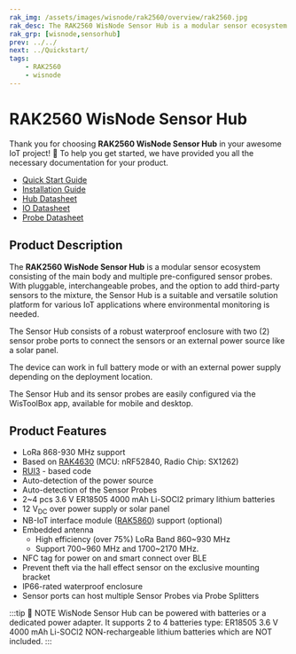 ```yaml
---
rak_img: /assets/images/wisnode/rak2560/overview/rak2560.jpg
rak_desc: The RAK2560 WisNode Sensor Hub is a modular sensor ecosystem consisting of the main body and multiple pre-configured sensor probes. With pluggable, interchangeable probes, and the option to add third-party sensors to the mixture, the Sensor Hub is a suitable and versatile solution platform for various IoT applications where environmental monitoring is needed.
rak_grp: [wisnode,sensorhub]
prev: ../../
next: ../Quickstart/
tags:
    - RAK2560
    - wisnode
---
```


# RAK2560 WisNode Sensor Hub

Thank you for choosing **RAK2560 WisNode Sensor Hub** in your awesome IoT project! 🎉 To help you get started, we have provided you all the necessary documentation for your product.

* [Quick Start Guide](../Quickstart/)
* [Installation Guide](../Installation/)
* [Hub Datasheet](../Hub-Datasheet/)
* [IO Datasheet](../IO-Datasheet/)
* [Probe Datasheet](../Probe-Datasheet/)


## Product Description

The **RAK2560 WisNode Sensor Hub** is a modular sensor ecosystem consisting of the main body and multiple pre-configured sensor probes. With pluggable, interchangeable probes, and the option to add third-party sensors to the mixture, the Sensor Hub is a suitable and versatile solution platform for various IoT applications where environmental monitoring is needed.

The Sensor Hub consists of a robust waterproof enclosure with two (2) sensor probe ports to connect the sensors or an external power source like a solar panel.

The device can work in full battery mode or with an external power supply depending on the deployment location.

The Sensor Hub and its sensor probes are easily configured via the WisToolBox app, available for mobile and desktop.

## Product Features

- LoRa 868-930&nbsp;MHz support
- Based on [RAK4630](https://docs.rakwireless.com/Product-Categories/WisDuo/RAK4630-Module/Overview/#product-description) (MCU: nRF52840, Radio Chip: SX1262)
- [RUI3](https://docs.rakwireless.com/RUI3/#overview) - based code
- Auto-detection of the power source
- Auto-detection of the Sensor Probes
- 2~4&nbsp;pcs 3.6&nbsp;V ER18505 4000&nbsp;mAh Li-SOCl2 primary lithium batteries
- 12&nbsp;V<sub>DC</sub> over power supply or solar panel
- NB-IoT interface module ([RAK5860](https://docs.rakwireless.com/Product-Categories/WisBlock/RAK5860/Overview/)) support (optional)
- Embedded antenna
  - High efficiency (over 75%) LoRa Band 860~930&nbsp;MHz
  - Support 700~960&nbsp;MHz and 1700~2170&nbsp;MHz.
- NFC tag for power on and smart connect over BLE
- Prevent theft via the hall effect sensor on the exclusive mounting bracket
- IP66-rated waterproof enclosure
- Sensor ports can host multiple Sensor Probes via Probe Splitters

:::tip 📝 NOTE
WisNode Sensor Hub can be powered with batteries or a dedicated power adapter. It supports 2 to 4 batteries type: ER18505 3.6&nbsp;V 4000&nbsp;mAh Li-SOCl2 NON-rechargeable lithium batteries which are NOT included.
:::

